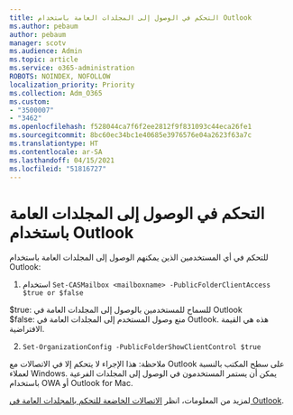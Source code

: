 ```yaml
---
title: التحكم في الوصول إلى المجلدات العامة باستخدام Outlook
ms.author: pebaum
author: pebaum
manager: scotv
ms.audience: Admin
ms.topic: article
ms.service: o365-administration
ROBOTS: NOINDEX, NOFOLLOW
localization_priority: Priority
ms.collection: Adm_O365
ms.custom:
- "3500007"
- "3462"
ms.openlocfilehash: f528044ca7f6f2ee2812f9f831093c44eca26fe1
ms.sourcegitcommit: 8bc60ec34bc1e40685e3976576e04a2623f63a7c
ms.translationtype: HT
ms.contentlocale: ar-SA
ms.lasthandoff: 04/15/2021
ms.locfileid: "51816727"
---
```

# <a name="control-access-to-public-folders-using-outlook"></a>التحكم في الوصول إلى المجلدات العامة باستخدام Outlook

للتحكم في أي المستخدمين الذين يمكنهم الوصول إلى المجلدات العامة باستخدام Outlook:

1. استخدام `Set-CASMailbox <mailboxname> -PublicFolderClientAccess $true or $false`

$true: للسماح للمستخدمين بالوصول إلى المجلدات العامة في Outlook  
$false: منع وصول المستخدم إلى المجلدات العامة في Outlook. هذه هي القيمة الافتراضية.  

2. `Set-OrganizationConfig -PublicFolderShowClientControl $true`

ملاحظة: هذا الإجراء لا يتحكم إلا في الاتصالات مع Outlook على سطح المكتب بالنسبة لعملاء Windows. يمكن أن يستمر المستخدمون في الوصول إلى المجلدات الفرعية باستخدام OWA أو Outlook for Mac.

لمزيد من المعلومات، انظر [الاتصالات الخاضعة للتحكم بالمجلدات العامة في Outlook](https://aka.ms/controlpf).
